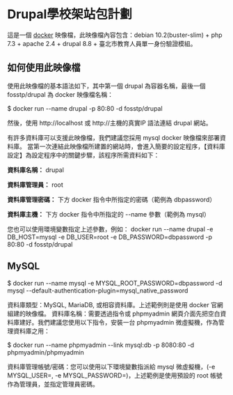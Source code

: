 # Drupal學校架站包計劃
這是一個 [docker](https://www.docker.com/) 映像檔，此映像檔內容包含：debian 10.2(buster-slim) + php 7.3 + apache 2.4 + drupal 8.8 + 臺北市教育人員單一身份驗證模組。

## 如何使用此映像檔
使用此映像檔的基本語法如下，其中第一個 drupal 為容器名稱，最後一個 fosstp/drupal 為 docker 映像檔名稱：

$ docker run --name drupal -p 80:80 -d fosstp/drupal

然後，使用 http://localhost 或 http://主機的真實IP 語法連結 drupal 網站。

有許多資料庫可以支援此映像檔，我們建議您採用 mysql docker 映像檔來部署資料庫。
當第一次連結此映像檔所建置的網站時，會進入簡要的設定程序，【資料庫設定】為設定程序中的關鍵步驟，該程序所需資料如下：

__資料庫名稱：__ drupal

__資料庫管理員：__ root

__資料庫管理密碼：__ 下方 docker 指令中所指定的密碼（範例為 dbpassword）

__資料庫主機：__ 下方 docker 指令中所指定的 --name 參數（範例為 mysql）

您也可以使用環境變數指定上述參數，例如：
docker run --name drupal -e DB_HOST=mysql -e DB_USER=root -e DB_PASSWORD=dbpassword -p 80:80 -d fosstp/drupal

## MySQL
$ docker run --name mysql -e MYSQL_ROOT_PASSWORD=dbpassword -d mysql --default-authentication-plugin=mysql_native_password

資料庫類型：MySQL, MariaDB, 或相容資料庫。上述範例則是使用 docker 官網組建的映像檔。
資料庫名稱：需要透過指令或 phpmyadmin 網頁介面先把空白資料庫建好。我們建議您使用以下指令，安裝一台 phpmyadmin 微虛擬機，作為管理資料庫之用：

$ docker run --name phpmyadmin --link mysql:db -p 8080:80 -d phpmyadmin/phpmyadmin

資料庫管理帳號/密碼：您可以使用以下環境變數指派給 mysql 微虛擬機，(-e MYSQL_USER=, -e MYSQL_PASSWORD=)，上述範例是使用預設的 root 帳號作為管理員，並指定管理員密碼。
